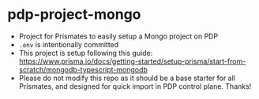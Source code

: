 # pdp-project-mongo

- Project for Prismates to easily setup a Mongo project on PDP
- `.env` is intentionally committed
- This project is setup following this guide: https://www.prisma.io/docs/getting-started/setup-prisma/start-from-scratch/mongodb-typescript-mongodb
- Please do not modify this repo as it should be a base starter for all Prismates, and designed for quick import in PDP control plane. Thanks!
